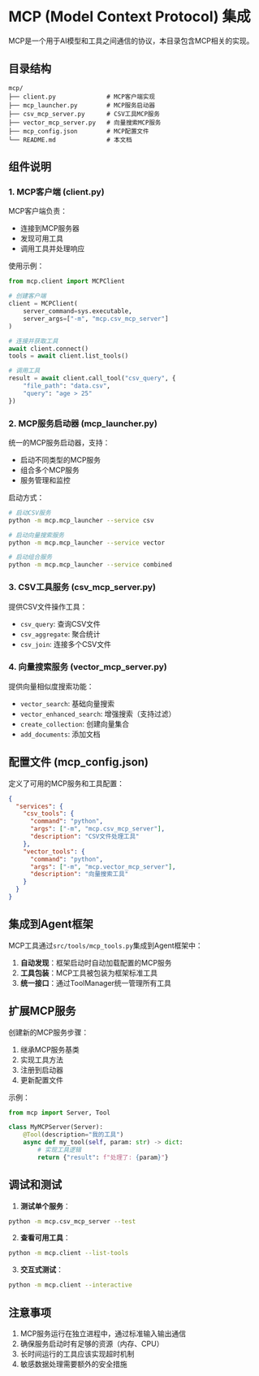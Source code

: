 # MCP (Model Context Protocol) 集成

MCP是一个用于AI模型和工具之间通信的协议，本目录包含MCP相关的实现。

## 目录结构

```
mcp/
├── client.py              # MCP客户端实现
├── mcp_launcher.py        # MCP服务启动器
├── csv_mcp_server.py      # CSV工具MCP服务
├── vector_mcp_server.py   # 向量搜索MCP服务
├── mcp_config.json        # MCP配置文件
└── README.md              # 本文档
```

## 组件说明

### 1. MCP客户端 (client.py)

MCP客户端负责：
- 连接到MCP服务器
- 发现可用工具
- 调用工具并处理响应

使用示例：
```python
from mcp.client import MCPClient

# 创建客户端
client = MCPClient(
    server_command=sys.executable,
    server_args=["-m", "mcp.csv_mcp_server"]
)

# 连接并获取工具
await client.connect()
tools = await client.list_tools()

# 调用工具
result = await client.call_tool("csv_query", {
    "file_path": "data.csv",
    "query": "age > 25"
})
```

### 2. MCP服务启动器 (mcp_launcher.py)

统一的MCP服务启动器，支持：
- 启动不同类型的MCP服务
- 组合多个MCP服务
- 服务管理和监控

启动方式：
```bash
# 启动CSV服务
python -m mcp.mcp_launcher --service csv

# 启动向量搜索服务
python -m mcp.mcp_launcher --service vector

# 启动组合服务
python -m mcp.mcp_launcher --service combined
```

### 3. CSV工具服务 (csv_mcp_server.py)

提供CSV文件操作工具：
- `csv_query`: 查询CSV文件
- `csv_aggregate`: 聚合统计
- `csv_join`: 连接多个CSV文件

### 4. 向量搜索服务 (vector_mcp_server.py)

提供向量相似度搜索功能：
- `vector_search`: 基础向量搜索
- `vector_enhanced_search`: 增强搜索（支持过滤）
- `create_collection`: 创建向量集合
- `add_documents`: 添加文档

## 配置文件 (mcp_config.json)

定义了可用的MCP服务和工具配置：

```json
{
  "services": {
    "csv_tools": {
      "command": "python",
      "args": ["-m", "mcp.csv_mcp_server"],
      "description": "CSV文件处理工具"
    },
    "vector_tools": {
      "command": "python", 
      "args": ["-m", "mcp.vector_mcp_server"],
      "description": "向量搜索工具"
    }
  }
}
```

## 集成到Agent框架

MCP工具通过`src/tools/mcp_tools.py`集成到Agent框架中：

1. **自动发现**：框架启动时自动加载配置的MCP服务
2. **工具包装**：MCP工具被包装为框架标准工具
3. **统一接口**：通过ToolManager统一管理所有工具

## 扩展MCP服务

创建新的MCP服务步骤：

1. 继承MCP服务基类
2. 实现工具方法
3. 注册到启动器
4. 更新配置文件

示例：
```python
from mcp import Server, Tool

class MyMCPServer(Server):
    @Tool(description="我的工具")
    async def my_tool(self, param: str) -> dict:
        # 实现工具逻辑
        return {"result": f"处理了: {param}"}
```

## 调试和测试

1. **测试单个服务**：
```bash
python -m mcp.csv_mcp_server --test
```

2. **查看可用工具**：
```bash
python -m mcp.client --list-tools
```

3. **交互式测试**：
```bash
python -m mcp.client --interactive
```

## 注意事项

1. MCP服务运行在独立进程中，通过标准输入输出通信
2. 确保服务启动时有足够的资源（内存、CPU）
3. 长时间运行的工具应该实现超时机制
4. 敏感数据处理需要额外的安全措施 